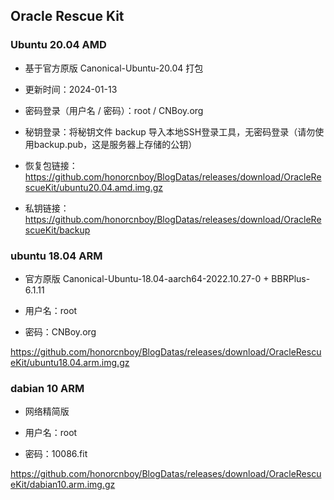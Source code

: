 ## Oracle Rescue Kit
      
### Ubuntu 20.04 AMD

- 基于官方原版 Canonical-Ubuntu-20.04 打包

- 更新时间：2024-01-13

- 密码登录（用户名 / 密码）：root / CNBoy.org

- 秘钥登录：将秘钥文件 backup 导入本地SSH登录工具，无密码登录（请勿使用backup.pub，这是服务器上存储的公钥）

- 恢复包链接：https://github.com/honorcnboy/BlogDatas/releases/download/OracleRescueKit/ubuntu20.04.amd.img.gz

- 私钥链接：https://github.com/honorcnboy/BlogDatas/releases/download/OracleRescueKit/backup

      
### ubuntu 18.04 ARM

- 官方原版 Canonical-Ubuntu-18.04-aarch64-2022.10.27-0 + BBRPlus-6.1.11

- 用户名：root

- 密码：CNBoy.org

https://github.com/honorcnboy/BlogDatas/releases/download/OracleRescueKit/ubuntu18.04.arm.img.gz

### dabian 10 ARM

- 网络精简版

- 用户名：root

- 密码：10086.fit

https://github.com/honorcnboy/BlogDatas/releases/download/OracleRescueKit/dabian10.arm.img.gz
